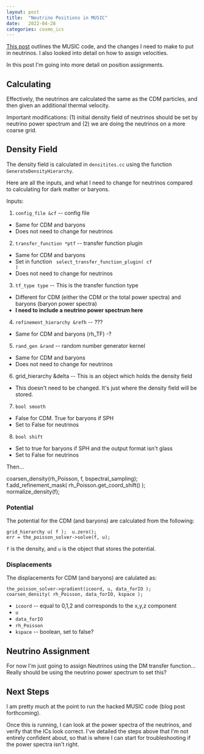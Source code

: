 ```yaml
---
layout: post
title:  "Neutrino Positions in MUSIC"
date:   2022-04-28
categories: cosmo_ics
---
```


<a href="https://ndrakos.github.io/blog/cosmo_ics/MUSIC_code_breakdown/">This post</a> outlines the MUSIC code, and the changes I need to make to put in neutrinos. I also looked into detail on how to assign velocities.

In this post I'm going into more detail on position assignments.

## Calculating

Effectively, the neutrinos are calculated the same as the CDM particles, and then given an additional thermal velocity.

Important modifications: (1) initial density field of neutrinos should be set by neutrino power spectrum and (2) we are doing the neutrinos on a more coarse grid.

## Density Field

The density field is calculated in <code>densitites.cc</code> using the function <code>GenerateDensityHierarchy</code>.

Here are all the inputs, and what I need to change for neutrinos compared to calculating for dark matter or baryons.

Inputs:
1. <code>config_file &cf</code> -- config file
- Same for CDM and baryons
- Does not need to change for neutrinos
2. <code>transfer_function *ptf</code> --  transfer function plugin  
- Same for CDM and baryons
- Set in function <code> select_transfer_function_plugin( cf )</code>
- Does not need to change for neutrinos
3. <code>tf_type type</code> -- This is the transfer function type
- Different for CDM (either the CDM or the total power spectra) and baryons (baryon power spectra)
- **I need to include a neutrino power spectrum here**
4. <code>refinement_hierarchy &refh</code> -- ???
- Same for CDM and baryons (rh_TF)
-?
5. <code>rand_gen &rand</code> -- random number generator kernel
- Same for CDM and baryons
- Does not need to change for neutrinos
6.  grid_hierarchy &delta -- This is an object which holds the density field
- This doesn't need to be changed. It's just where the density field will be stored.
7.  <code>bool smooth</code>
- False for CDM. True for baryons if SPH
- Set to False for neutrinos
8.  <code>bool shift</code>
- Set to true for baryons if SPH and the output format isn't glass
- Set to False for neutrinos

Then...

coarsen_density(rh_Poisson, f, bspectral_sampling);
f.add_refinement_mask( rh_Poisson.get_coord_shift() );
normalize_density(f);




### Potential

The potential for the CDM (and baryons) are calculated from the following:

```
grid_hierarchy u( f );	u.zero();
err = the_poisson_solver->solve(f, u);
```

<code>f</code> is the density, and <code>u</code> is the object that stores the potential.


### Displacements

The displacements for CDM (and baryons) are calulated as:

```
the_poisson_solver->gradient(icoord, u, data_forIO );
coarsen_density( rh_Poisson, data_forIO, kspace );
```

- <code>icoord</code> -- equal to 0,1,2 and corresponds to the x,y,z component
- <code>u</code>
- <code>data_forIO</code>
- <code>rh_Poisson</code>
- <code>kspace</code> -- boolean, set to false?

## Neutrino Assignment

For now I'm just going to assign Neutrinos using the DM transfer function... Really should be using the neutrino power spectrum to set this?


## Next Steps

I am pretty much at the point to run the hacked MUSIC code (blog post forthcoming).

Once this is running, I can look at the power spectra of the neutrinos, and verify that the ICs look correct. I've detailed the steps above that I'm not entirely confident about, so that is where I can start for troubleshooting if the power spectra isn't right.
